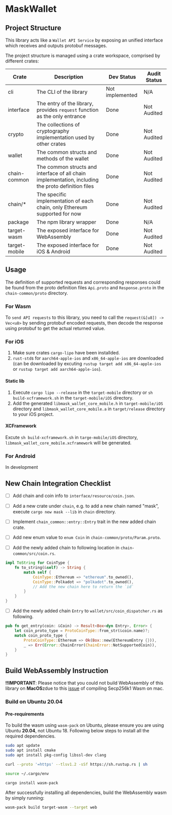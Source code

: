 # MaskWallet

## Project Structure

This library acts like a `Wallet API Service` by exposing an unified interface which receives and outputs protobuf messages.

The project structure is managed using a crate workspace, comprised by different crates:

| Crate         | Description                                                  | Dev Status      | Audit Status |
| ------------- | ------------------------------------------------------------ | --------------- | ------------ |
| cli           | The CLI of the library                                       | Not implemented | N/A          |
| interface     | The entry of the library, provides `request` function as the only entrance | Done            | Not Audited  |
| crypto        | The collections of cryptography implementation used by other crates | Done            | Not Audited  |
| wallet        | The common structs and methods of the wallet                 | Done            | Not Audited  |
| chain-common  | The common structs and interface of all chain implementation, including the proto definition files | Done            | Not Audited  |
| chain/\*      | The specific implementation of each chain, only Ethereum supported for now | Done            | Not Audited  |
| package       | The npm library wrapper                                      | Done            | N/A          |
| target-wasm   | The exposed interface for WebAssembly                        | Done            | Not Audited  |
| target-mobile | The exposed interface for iOS & Android                      | Done            | Not Audited  |

## Usage

The definition of supported requests and corresponding responses could be found from the proto definition files `Api.proto` and `Response.proto` in the `chain-common/proto` directory.

### For Wasm

To `send API requests` to this library, you need to call the `request(&[u8]) -> Vec<u8>` by sending protobuf encoded requests,
then decode the response using protobuf to get the actual returned value.

### For iOS

1. Make sure crates `cargo-lipo` have been installded.
2. `rust-std`s for `aarch64-apple-ios` and `x86_64-apple-ios` are downloaded (can be downloaded by excuting `rustup target add x86_64-apple-ios` or `rustup target add aarch64-apple-ios`).

#### Static lib

1. Execute `cargo lipo --release` in the `target-mobile` directory or `sh build-xcframework.sh` in the `target-mobile/iOS` directory.
2. Add the generated `libmask_wallet_core_mobile.h` in `target-mobile/iOS` directory and `libmask_wallet_core_mobile.a` in `target/release` directory to your iOS project.

#### XCFramework

Excute `sh build-xcframework.sh` in `targe-mobile/iOS` directory, `libmask_wallet_core_mobile.xcframework` will be generated.

### For Android

In development

## New Chain Integration Checklist

* [ ] Add chain and coin info to `interface/resource/coin.json`.

* [ ] Add a new crate under `chain`, e.g. to add a new chain named "mask", execute `cargo new mask --lib` in `chain` directory.

* [ ] Implement `chain_common::entry::Entry` trait in the new added chain crate.

* [ ] Add new enum value to `enum Coin` in `chain-common/proto/Param.proto`.

* [ ] Add the newly added chain to following location in `chain-common/src/coin.rs`.

```rust
impl ToString for CoinType {
    fn to_string(&self) -> String {
        match self {
            CoinType::Ethereum => "ethereum".to_owned(),
            CoinType::Polkadot => "polkadot".to_owned(),
            // Add the new chain here to return the `id`
        }
    }
}
```

* [ ] Add the newly added chain `Entry` to `wallet/src/coin_dispatcher.rs` as following.

```rust
pub fn get_entry(coin: &Coin) -> Result<Box<dyn Entry>, Error> {
    let coin_proto_type = ProtoCoinType::from_str(&coin.name)?;
    match coin_proto_type {
        ProtoCoinType::Ethereum => Ok(Box::new(EthereumEntry {})),
        _ => Err(Error::ChainError(ChainError::NotSupportedCoin)),
    }
}
```

## Build WebAssembly Instruction

**!!IMPORTANT**:
Please notice that you could not build WebAssembly of
this library on **MacOS**zdue to this [issue](https://github.com/DimensionDev/MaskWallet/issues/1)
of compiling Secp256k1 Wasm on mac.

### Build on Ubuntu 20.04

#### Pre-requirements

To build the wasm using `wasm-pack` on Ubuntu, please ensure you are using Ubuntu **20.04**, not Ubuntu 18.
Following below steps to install all the required dependencies.

```bash
sudo apt update
sudo apt install cmake
sudo apt install pkg-config libssl-dev clang

curl --proto '=https' --tlsv1.2 -sSf https://sh.rustup.rs | sh

source ~/.cargo/env

cargo install wasm-pack
```

After successfully installing all dependencies, build the WebAssembly wasm by simply running:

```bash
wasm-pack build target-wasm --target web
```
